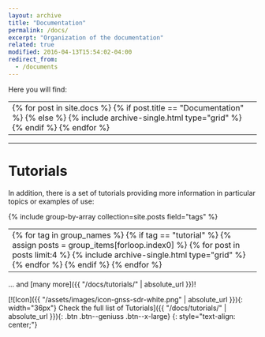 ```yaml
---
layout: archive
title: "Documentation"
permalink: /docs/
excerpt: "Organization of the documentation"
related: true
modified: 2016-04-13T15:54:02-04:00
redirect_from:
  - /documents
---
```


Here you will find:

<html> <body > <table> <tr> <td id="gridtable">  
<div class="grid__wrapper">
  {% for post in site.docs %}
    {% if post.title == "Documentation" %} {% else %}
      {% include archive-single.html type="grid" %}
    {% endif %}
  {% endfor %}
</div>
</td></tr></table></body></html>


----

# Tutorials

In addition, there is a set of tutorials providing more information in particular topics or examples of use:

{% include group-by-array collection=site.posts field="tags" %}

<html> <body > <table> <tr> <td id="gridtable">
<div class="grid__wrapper">
{% for tag in group_names %}
  {% if tag == "tutorial" %}
    {% assign posts = group_items[forloop.index0] %}
    {% for post in posts limit:4 %}
      {% include archive-single.html type="grid" %}
    {% endfor %}
  {% endif %}
{% endfor %}
</div>
</td></tr></table></body></html>

... and [many more]({{ "/docs/tutorials/" | absolute_url }})!

[![Icon]({{ "/assets/images/icon-gnss-sdr-white.png" | absolute_url }}){: width="36px"} Check the full list of Tutorials]({{ "/docs/tutorials/" | absolute_url }}){: .btn .btn--geniuss .btn--x-large}
{: style="text-align: center;"}
